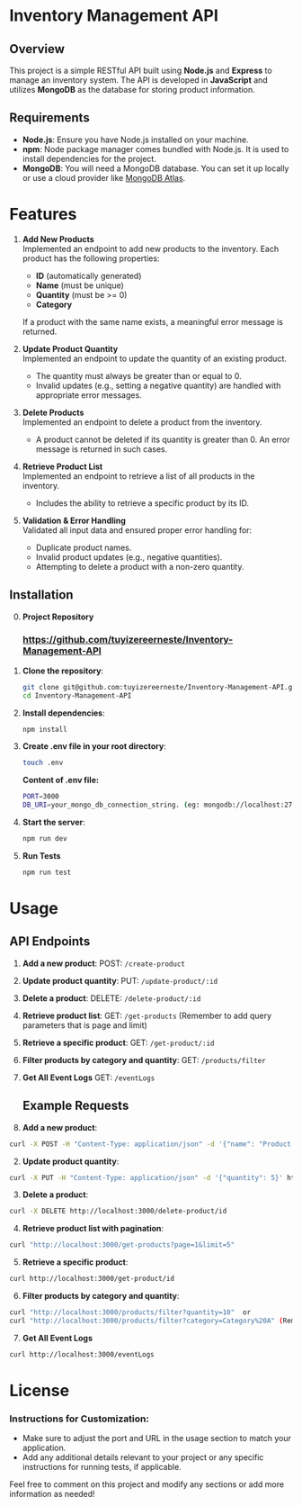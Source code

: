 # Inventory Management API

## Overview
This project is a simple RESTful API built using **Node.js** and **Express** to manage an inventory system. The API is developed in **JavaScript** and utilizes **MongoDB** as the database for storing product information.

## Requirements
- **Node.js**: Ensure you have Node.js installed on your machine.
- **npm**: Node package manager comes bundled with Node.js. It is used to install dependencies for the project.
- **MongoDB**: You will need a MongoDB database. You can set it up locally or use a cloud provider like [MongoDB Atlas](https://www.mongodb.com/cloud/atlas).

# Features
1. **Add New Products**  
   Implemented an endpoint to add new products to the inventory. Each product has the following properties:
   - **ID** (automatically generated)
   - **Name** (must be unique)
   - **Quantity** (must be >= 0)
   - **Category**

   If a product with the same name exists, a meaningful error message is returned.

2. **Update Product Quantity**  
   Implemented an endpoint to update the quantity of an existing product. 
   - The quantity must always be greater than or equal to 0.
   - Invalid updates (e.g., setting a negative quantity) are handled with appropriate error messages.

3. **Delete Products**  
   Implemented an endpoint to delete a product from the inventory.
   - A product cannot be deleted if its quantity is greater than 0. An error message is returned in such cases.

4. **Retrieve Product List**  
   Implemented an endpoint to retrieve a list of all products in the inventory.
   - Includes the ability to retrieve a specific product by its ID.

5. **Validation & Error Handling**  
   Validated all input data and ensured proper error handling for:
   - Duplicate product names.
   - Invalid product updates (e.g., negative quantities).
   - Attempting to delete a product with a non-zero quantity.

## Installation

0. **Project Repository**
    ### https://github.com/tuyizereerneste/Inventory-Management-API

1. **Clone the repository**:
   ```bash
   git clone git@github.com:tuyizereerneste/Inventory-Management-API.git
   cd Inventory-Management-API

2. **Install dependencies**:
   ```bash
   npm install
   ```
3. **Create .env file in your root directory**:
   ```bash
   touch .env
   ```
   **Content of .env file:**
   ```bash
   PORT=3000
   DB_URI=your_mongo_db_connection_string. (eg: mongodb://localhost:27017/inventory)
   ```

4. **Start the server**:
   ```bash
   npm run dev
   ```

5. **Run Tests**
   ```bash
   npm run test
   ```

# Usage
## API Endpoints

 1. **Add a new product**:
   POST: `/create-product`

 2. **Update product quantity**:
   PUT: `/update-product/:id`

 3. **Delete a product**:
   DELETE: `/delete-product/:id`

 4. **Retrieve product list**:
   GET: `/get-products` (Remember to add query parameters that is page and limit)

 5. **Retrieve a specific product**:
   GET: `/get-product/:id`
   
6. **Filter products by category and quantity**: 
   GET: `/products/filter`

7. **Get All Event Logs**
   GET: `/eventLogs`



   ## Example Requests

 1. **Add a new product**:
   ```bash
   curl -X POST -H "Content-Type: application/json" -d '{"name": "Product 1", "quantity": 10, "category": "Category 1"}' http://localhost:3000/create-product
   ```

 2. **Update product quantity**:
   ```bash
   curl -X PUT -H "Content-Type: application/json" -d '{"quantity": 5}' http://localhost:3000/update-product/id
   ```

 3. **Delete a product**:
   ```bash
   curl -X DELETE http://localhost:3000/delete-product/id
   ```

 4. **Retrieve product list with pagination**:
   ```bash
   curl "http://localhost:3000/get-products?page=1&limit=5"
   ```

 5. **Retrieve a specific product**:
   ```bash
   curl http://localhost:3000/get-product/id
   ```

 6. **Filter products by category and quantity**:
   ```bash
   curl "http://localhost:3000/products/filter?quantity=10"  or
   curl "http://localhost:3000/products/filter?category=Category%20A" (Remember to use %20 for spaces)

   ```

 7. **Get All Event Logs**
   ```bash
   curl http://localhost:3000/eventLogs
   ```

# License


### Instructions for Customization:
- Make sure to adjust the port and URL in the usage section to match your application.
- Add any additional details relevant to your project or any specific instructions for running tests, if applicable.

Feel free to comment on this project and modify any sections or add more information as needed!
